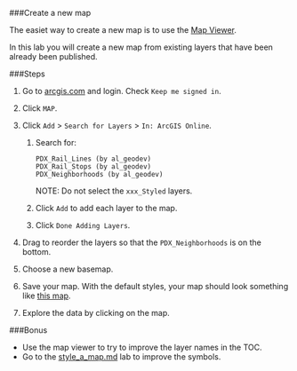 ###Create a new map

The easiet way to create a new map is to use the [Map Viewer](http://doc.arcgis.com/en/arcgis-online/use-maps/view-maps.htm).

In this lab you will create a new map from existing layers that have been already been published.

###Steps

1. Go to [arcgis.com](http://www.arcgis.com) and login. Check `Keep me signed in`.

2. Click `MAP`.

3. Click `Add` > `Search for Layers` > `In: ArcGIS Online`.

	1. Search for:

		```
		PDX_Rail_Lines (by al_geodev)
		PDX_Rail_Stops (by al_geodev)
		PDX_Neighborhoods (by al_geodev)
		```

		NOTE: Do not select the `xxx_Styled` layers.

	2. Click `Add` to add each layer to the map.

	3. Click `Done Adding Layers`.
 
4. Drag to reorder the layers so that the `PDX_Neighborhoods` is on the bottom.

5. Choose a new basemap.

6. Save your map. With the default styles, your map should look something like [this map](http://www.arcgis.com/home/webmap/viewer.html?webmap=df0da19116934be89ac5f7379172c24e).

7. Explore the data by clicking on the map.

###Bonus 
* Use the map viewer to try to improve the layer names in the TOC. 
* Go to the [style_a_map.md]() lab to improve the symbols.